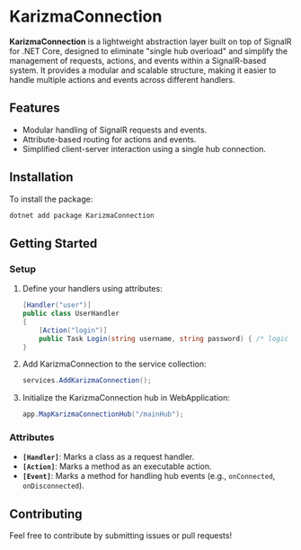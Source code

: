 
# KarizmaConnection

**KarizmaConnection** is a lightweight abstraction layer built on top of SignalR for .NET Core, designed to eliminate "single hub overload" and simplify the management of requests, actions, and events within a SignalR-based system. It provides a modular and scalable structure, making it easier to handle multiple actions and events across different handlers.

## Features

- Modular handling of SignalR requests and events.
- Attribute-based routing for actions and events.
- Simplified client-server interaction using a single hub connection.

## Installation

To install the package:

```bash
dotnet add package KarizmaConnection
```

## Getting Started

### Setup

1. Define your handlers using attributes:
   ```csharp
   [Handler("user")]
   public class UserHandler
   {
       [Action("login")]
       public Task Login(string username, string password) { /* logic */ }
   }
   ```

2. Add KarizmaConnection to the service collection:
   ```csharp
   services.AddKarizmaConnection();
   ```

3. Initialize the KarizmaConnection hub in WebApplication:
   ```csharp
   app.MapKarizmaConnectionHub("/mainHub");
   ```

### Attributes
- **`[Handler]`**: Marks a class as a request handler.
- **`[Action]`**: Marks a method as an executable action.
- **`[Event]`**: Marks a method for handling hub events (e.g., `onConnected`, `onDisconnected`).

## Contributing

Feel free to contribute by submitting issues or pull requests!
